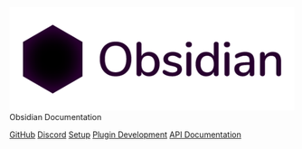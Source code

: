 <!-- _coverpage.md -->

![Obsidian](images/logo.png)
Obsidian Documentation

[GitHub](https://github.com/ObsidianMC/Obsidian)
[Discord](https://discord.gg/gQBtqyXChu)
[Setup](/setup.md)
[Plugin Development](/plugins.md)
[API Documentation](/docs.md)
